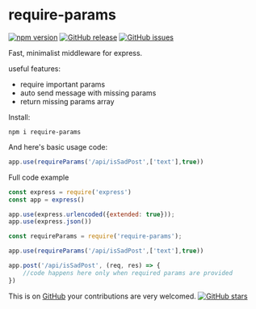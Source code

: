 # require-params 
[![npm version](https://badge.fury.io/js/require-params.svg)](https://badge.fury.io/js/require-params)
[![GitHub release](https://img.shields.io/github/release/qubyte/rubidium.svg)](https://github.com/Microsmsm/require-params)
[![GitHub issues](https://img.shields.io/github/issues/Microsmsm/require-params.svg)](https://github.com/Microsmsm/require-params/issues)

Fast, minimalist middleware for express.


useful features:

 * require important params
 * auto send message with missing params
 * return missing params array 

Install:
```
npm i require-params
```

And here's basic usage code:

```javascript
app.use(requireParams('/api/isSadPost',['text'],true))
```



Full code example
```javascript
const express = require('express')
const app = express()

app.use(express.urlencoded({extended: true}));
app.use(express.json())

const requireParams = require('require-params');

app.use(requireParams('/api/isSadPost',['text'],true))

app.post('/api/isSadPost', (req, res) => {
    //code happens here only when required params are provided
})
```

This is on [GitHub](https://github.com/Microsmsm/require-params) your contributions are very welcomed.
[![GitHub stars](https://img.shields.io/github/stars/badges/shields.svg?style=social&label=Stars)]()



